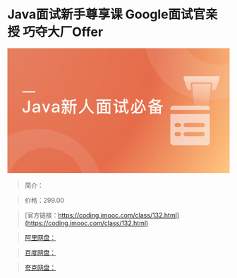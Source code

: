 # Java面试新手尊享课 Google面试官亲授 巧夺大厂Offer

![img](../../assets/5fd18841093dc84905400304.png)

> 简介：

> 价格：299.00

> [官方链接：https://coding.imooc.com/class/132.html](https://coding.imooc.com/class/132.html)

> [阿里网盘：](https://www.aliyundrive.com/s/YGkPWevXUiY)

> [百度网盘：]()

> [夸克网盘：]()
